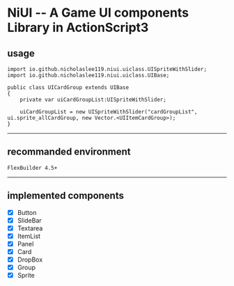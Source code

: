 NiUI -- A Game UI components Library in ActionScript3
========
## usage
```
import io.github.nicholaslee119.niui.uiclass.UISpriteWithSlider;
import io.github.nicholaslee119.niui.uiclass.UIBase;

public class UICardGroup extends UIBase
{
    private var uiCardGroupList:UISpriteWithSlider;

    uiCardGroupList = new UISpriteWithSlider("cardGroupList", ui.sprite_allCardGroup, new Vector.<UIItemCardGroup>);
}

```
------
## recommanded environment
    FlexBuilder 4.5+
------
## implemented components
- [x] Button
- [x] SlideBar
- [x] Textarea
- [x] ItemList
- [x] Panel
- [x] Card
- [x] DropBox
- [x] Group
- [x] Sprite
